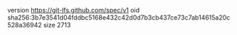 version https://git-lfs.github.com/spec/v1
oid sha256:3b7e3541d04fddbc5168e432c42d0d7b3cb437ce73c7ab14615a20c528a36942
size 2713
